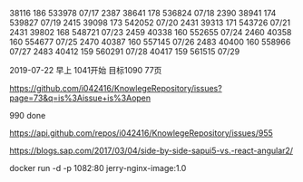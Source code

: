 

38116   186 533978 07/17 2387
38641   178 536824 07/18 2390
38941   174 539827 07/19 2415 
39098   173 542052 07/20 2431
39313   171 543726 07/21 2431
39802   168 548721 07/23 2459
40338   160 552655 07/24 2460
40358   160 554677 07/25 2470
40387   160 557145 07/26 2483
40400   160 558966 07/27 2483
40412   159 560291 07/28 
40417   159 561515 07/29

2019-07-22 早上 1041开始 目标1090 77页 

https://github.com/i042416/KnowlegeRepository/issues?page=73&q=is%3Aissue+is%3Aopen

990 done

https://api.github.com/repos/i042416/KnowlegeRepository/issues/955

https://blogs.sap.com/2017/03/04/side-by-side-sapui5-vs.-react-angular2/

docker run -d -p 1082:80 jerry-nginx-image:1.0

